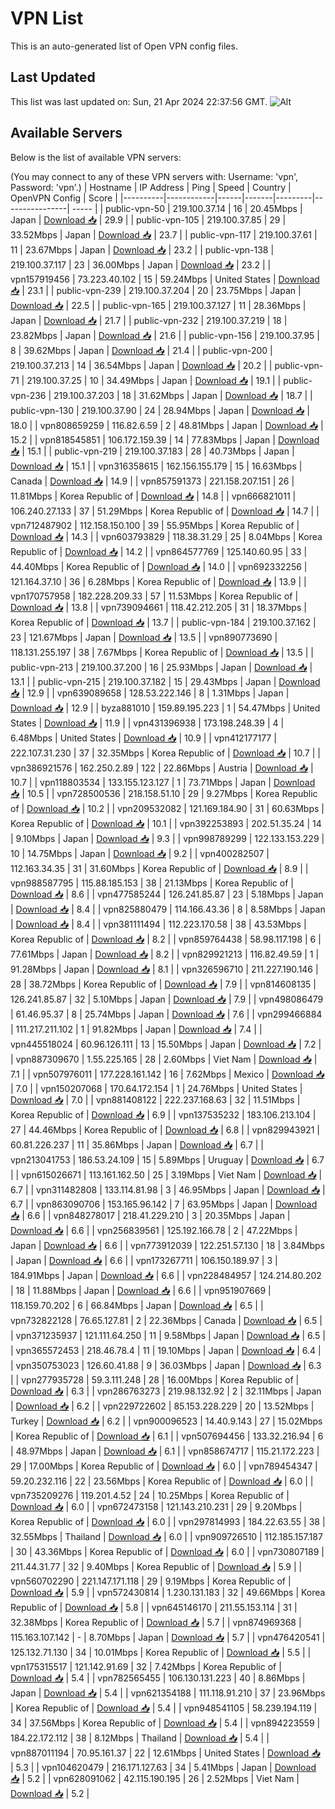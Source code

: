# VPN List

This is an auto-generated list of Open VPN config files.

## Last Updated

This list was last updated on: Sun, 21 Apr 2024 22:37:56 GMT.
![Alt](https://repobeats.axiom.co/api/embed/186b98318ef1479477931607c1ad7d823f12451f.svg "Repobeats analytics image")

## Available Servers

Below is the list of available VPN servers:

(You may connect to any of these VPN servers with: Username: 'vpn', Password: 'vpn'.)
| Hostname | IP Address | Ping | Speed | Country | OpenVPN Config | Score |
|----------|------------|------|-------|---------|----------------| ----- |
| public-vpn-50 | 219.100.37.14 | 16 | 20.45Mbps | Japan | [Download 📥](./configs/server_0_JP.ovpn) | 29.9 |
| public-vpn-105 | 219.100.37.85 | 29 | 33.52Mbps | Japan | [Download 📥](./configs/server_1_JP.ovpn) | 23.7 |
| public-vpn-117 | 219.100.37.61 | 11 | 23.67Mbps | Japan | [Download 📥](./configs/server_2_JP.ovpn) | 23.2 |
| public-vpn-138 | 219.100.37.117 | 23 | 36.00Mbps | Japan | [Download 📥](./configs/server_3_JP.ovpn) | 23.2 |
| vpn157919456 | 73.223.40.102 | 15 | 59.24Mbps | United States | [Download 📥](./configs/server_4_US.ovpn) | 23.1 |
| public-vpn-239 | 219.100.37.204 | 20 | 23.75Mbps | Japan | [Download 📥](./configs/server_5_JP.ovpn) | 22.5 |
| public-vpn-165 | 219.100.37.127 | 11 | 28.36Mbps | Japan | [Download 📥](./configs/server_6_JP.ovpn) | 21.7 |
| public-vpn-232 | 219.100.37.219 | 18 | 23.82Mbps | Japan | [Download 📥](./configs/server_7_JP.ovpn) | 21.6 |
| public-vpn-156 | 219.100.37.95 | 8 | 39.62Mbps | Japan | [Download 📥](./configs/server_8_JP.ovpn) | 21.4 |
| public-vpn-200 | 219.100.37.213 | 14 | 36.54Mbps | Japan | [Download 📥](./configs/server_9_JP.ovpn) | 20.2 |
| public-vpn-71 | 219.100.37.25 | 10 | 34.49Mbps | Japan | [Download 📥](./configs/server_10_JP.ovpn) | 19.1 |
| public-vpn-236 | 219.100.37.203 | 18 | 31.62Mbps | Japan | [Download 📥](./configs/server_11_JP.ovpn) | 18.7 |
| public-vpn-130 | 219.100.37.90 | 24 | 28.94Mbps | Japan | [Download 📥](./configs/server_12_JP.ovpn) | 18.0 |
| vpn808659259 | 116.82.6.59 | 2 | 48.81Mbps | Japan | [Download 📥](./configs/server_13_JP.ovpn) | 15.2 |
| vpn818545851 | 106.172.159.39 | 14 | 77.83Mbps | Japan | [Download 📥](./configs/server_14_JP.ovpn) | 15.1 |
| public-vpn-219 | 219.100.37.183 | 28 | 40.73Mbps | Japan | [Download 📥](./configs/server_15_JP.ovpn) | 15.1 |
| vpn316358615 | 162.156.155.179 | 15 | 16.63Mbps | Canada | [Download 📥](./configs/server_16_CA.ovpn) | 14.9 |
| vpn857591373 | 221.158.207.151 | 26 | 11.81Mbps | Korea Republic of | [Download 📥](./configs/server_17_KR.ovpn) | 14.8 |
| vpn666821011 | 106.240.27.133 | 37 | 51.29Mbps | Korea Republic of | [Download 📥](./configs/server_18_KR.ovpn) | 14.7 |
| vpn712487902 | 112.158.150.100 | 39 | 55.95Mbps | Korea Republic of | [Download 📥](./configs/server_19_KR.ovpn) | 14.3 |
| vpn603793829 | 118.38.31.29 | 25 | 8.04Mbps | Korea Republic of | [Download 📥](./configs/server_20_KR.ovpn) | 14.2 |
| vpn864577769 | 125.140.60.95 | 33 | 44.40Mbps | Korea Republic of | [Download 📥](./configs/server_21_KR.ovpn) | 14.0 |
| vpn692332256 | 121.164.37.10 | 36 | 6.28Mbps | Korea Republic of | [Download 📥](./configs/server_22_KR.ovpn) | 13.9 |
| vpn170757958 | 182.228.209.33 | 57 | 11.53Mbps | Korea Republic of | [Download 📥](./configs/server_23_KR.ovpn) | 13.8 |
| vpn739094661 | 118.42.212.205 | 31 | 18.37Mbps | Korea Republic of | [Download 📥](./configs/server_24_KR.ovpn) | 13.7 |
| public-vpn-184 | 219.100.37.162 | 23 | 121.67Mbps | Japan | [Download 📥](./configs/server_25_JP.ovpn) | 13.5 |
| vpn890773690 | 118.131.255.197 | 38 | 7.67Mbps | Korea Republic of | [Download 📥](./configs/server_26_KR.ovpn) | 13.5 |
| public-vpn-213 | 219.100.37.200 | 16 | 25.93Mbps | Japan | [Download 📥](./configs/server_27_JP.ovpn) | 13.1 |
| public-vpn-215 | 219.100.37.182 | 15 | 29.43Mbps | Japan | [Download 📥](./configs/server_28_JP.ovpn) | 12.9 |
| vpn639089658 | 128.53.222.146 | 8 | 1.31Mbps | Japan | [Download 📥](./configs/server_29_JP.ovpn) | 12.9 |
| byza881010 | 159.89.195.223 | 1 | 54.47Mbps | United States | [Download 📥](./configs/server_30_US.ovpn) | 11.9 |
| vpn431396938 | 173.198.248.39 | 4 | 6.48Mbps | United States | [Download 📥](./configs/server_31_US.ovpn) | 10.9 |
| vpn412177177 | 222.107.31.230 | 37 | 32.35Mbps | Korea Republic of | [Download 📥](./configs/server_32_KR.ovpn) | 10.7 |
| vpn386921576 | 162.250.2.89 | 122 | 22.86Mbps | Austria | [Download 📥](./configs/server_33_AT.ovpn) | 10.7 |
| vpn118803534 | 133.155.123.127 | 1 | 73.71Mbps | Japan | [Download 📥](./configs/server_34_JP.ovpn) | 10.5 |
| vpn728500536 | 218.158.51.10 | 29 | 9.27Mbps | Korea Republic of | [Download 📥](./configs/server_35_KR.ovpn) | 10.2 |
| vpn209532082 | 121.169.184.90 | 31 | 60.63Mbps | Korea Republic of | [Download 📥](./configs/server_36_KR.ovpn) | 10.1 |
| vpn392253893 | 202.51.35.24 | 14 | 9.10Mbps | Japan | [Download 📥](./configs/server_37_JP.ovpn) | 9.3 |
| vpn998789299 | 122.133.153.229 | 10 | 14.75Mbps | Japan | [Download 📥](./configs/server_38_JP.ovpn) | 9.2 |
| vpn400282507 | 112.163.34.35 | 31 | 31.60Mbps | Korea Republic of | [Download 📥](./configs/server_39_KR.ovpn) | 8.9 |
| vpn988587795 | 115.88.185.153 | 38 | 21.13Mbps | Korea Republic of | [Download 📥](./configs/server_40_KR.ovpn) | 8.6 |
| vpn477585244 | 126.241.85.87 | 23 | 5.18Mbps | Japan | [Download 📥](./configs/server_41_JP.ovpn) | 8.4 |
| vpn825880479 | 114.166.43.36 | 8 | 8.58Mbps | Japan | [Download 📥](./configs/server_42_JP.ovpn) | 8.4 |
| vpn381111494 | 112.223.170.58 | 38 | 43.53Mbps | Korea Republic of | [Download 📥](./configs/server_43_KR.ovpn) | 8.2 |
| vpn859764438 | 58.98.117.198 | 6 | 77.61Mbps | Japan | [Download 📥](./configs/server_44_JP.ovpn) | 8.2 |
| vpn829921213 | 116.82.49.59 | 1 | 91.28Mbps | Japan | [Download 📥](./configs/server_45_JP.ovpn) | 8.1 |
| vpn326596710 | 211.227.190.146 | 28 | 38.72Mbps | Korea Republic of | [Download 📥](./configs/server_46_KR.ovpn) | 7.9 |
| vpn814608135 | 126.241.85.87 | 32 | 5.10Mbps | Japan | [Download 📥](./configs/server_47_JP.ovpn) | 7.9 |
| vpn498086479 | 61.46.95.37 | 8 | 25.74Mbps | Japan | [Download 📥](./configs/server_48_JP.ovpn) | 7.6 |
| vpn299466884 | 111.217.211.102 | 1 | 91.82Mbps | Japan | [Download 📥](./configs/server_49_JP.ovpn) | 7.4 |
| vpn445518024 | 60.96.126.111 | 13 | 15.50Mbps | Japan | [Download 📥](./configs/server_50_JP.ovpn) | 7.2 |
| vpn887309670 | 1.55.225.165 | 28 | 2.60Mbps | Viet Nam | [Download 📥](./configs/server_51_VN.ovpn) | 7.1 |
| vpn507976011 | 177.228.161.142 | 16 | 7.62Mbps | Mexico | [Download 📥](./configs/server_52_MX.ovpn) | 7.0 |
| vpn150207068 | 170.64.172.154 | 1 | 24.76Mbps | United States | [Download 📥](./configs/server_53_US.ovpn) | 7.0 |
| vpn881408122 | 222.237.168.63 | 32 | 11.51Mbps | Korea Republic of | [Download 📥](./configs/server_54_KR.ovpn) | 6.9 |
| vpn137535232 | 183.106.213.104 | 27 | 44.46Mbps | Korea Republic of | [Download 📥](./configs/server_55_KR.ovpn) | 6.8 |
| vpn829943921 | 60.81.226.237 | 11 | 35.86Mbps | Japan | [Download 📥](./configs/server_56_JP.ovpn) | 6.7 |
| vpn213041753 | 186.53.24.109 | 15 | 5.89Mbps | Uruguay | [Download 📥](./configs/server_57_UY.ovpn) | 6.7 |
| vpn615026671 | 113.161.162.50 | 25 | 3.19Mbps | Viet Nam | [Download 📥](./configs/server_58_VN.ovpn) | 6.7 |
| vpn311482808 | 133.114.81.98 | 3 | 46.95Mbps | Japan | [Download 📥](./configs/server_59_JP.ovpn) | 6.7 |
| vpn863090706 | 153.165.96.142 | 7 | 63.95Mbps | Japan | [Download 📥](./configs/server_60_JP.ovpn) | 6.6 |
| vpn848278017 | 218.41.229.210 | 3 | 20.35Mbps | Japan | [Download 📥](./configs/server_61_JP.ovpn) | 6.6 |
| vpn256839561 | 125.192.166.78 | 2 | 47.22Mbps | Japan | [Download 📥](./configs/server_62_JP.ovpn) | 6.6 |
| vpn773912039 | 122.251.57.130 | 18 | 3.84Mbps | Japan | [Download 📥](./configs/server_63_JP.ovpn) | 6.6 |
| vpn173267711 | 106.150.189.97 | 3 | 184.91Mbps | Japan | [Download 📥](./configs/server_64_JP.ovpn) | 6.6 |
| vpn228484957 | 124.214.80.202 | 18 | 11.88Mbps | Japan | [Download 📥](./configs/server_65_JP.ovpn) | 6.6 |
| vpn951907669 | 118.159.70.202 | 6 | 66.84Mbps | Japan | [Download 📥](./configs/server_66_JP.ovpn) | 6.5 |
| vpn732822128 | 76.65.127.81 | 2 | 22.36Mbps | Canada | [Download 📥](./configs/server_67_CA.ovpn) | 6.5 |
| vpn371235937 | 121.111.64.250 | 11 | 9.58Mbps | Japan | [Download 📥](./configs/server_68_JP.ovpn) | 6.5 |
| vpn365572453 | 218.46.78.4 | 11 | 19.10Mbps | Japan | [Download 📥](./configs/server_69_JP.ovpn) | 6.4 |
| vpn350753023 | 126.60.41.88 | 9 | 36.03Mbps | Japan | [Download 📥](./configs/server_70_JP.ovpn) | 6.3 |
| vpn277935728 | 59.3.111.248 | 28 | 16.00Mbps | Korea Republic of | [Download 📥](./configs/server_71_KR.ovpn) | 6.3 |
| vpn286763273 | 219.98.132.92 | 2 | 32.11Mbps | Japan | [Download 📥](./configs/server_72_JP.ovpn) | 6.2 |
| vpn229722602 | 85.153.228.229 | 20 | 13.52Mbps | Turkey | [Download 📥](./configs/server_73_TR.ovpn) | 6.2 |
| vpn900096523 | 14.40.9.143 | 27 | 15.02Mbps | Korea Republic of | [Download 📥](./configs/server_74_KR.ovpn) | 6.1 |
| vpn507694456 | 133.32.216.94 | 6 | 48.97Mbps | Japan | [Download 📥](./configs/server_75_JP.ovpn) | 6.1 |
| vpn858674717 | 115.21.172.223 | 29 | 17.00Mbps | Korea Republic of | [Download 📥](./configs/server_76_KR.ovpn) | 6.0 |
| vpn789454347 | 59.20.232.116 | 22 | 23.56Mbps | Korea Republic of | [Download 📥](./configs/server_77_KR.ovpn) | 6.0 |
| vpn735209276 | 119.201.4.52 | 24 | 10.25Mbps | Korea Republic of | [Download 📥](./configs/server_78_KR.ovpn) | 6.0 |
| vpn672473158 | 121.143.210.231 | 29 | 9.20Mbps | Korea Republic of | [Download 📥](./configs/server_79_KR.ovpn) | 6.0 |
| vpn297814993 | 184.22.63.55 | 38 | 32.55Mbps | Thailand | [Download 📥](./configs/server_80_TH.ovpn) | 6.0 |
| vpn909726510 | 112.185.157.187 | 30 | 43.36Mbps | Korea Republic of | [Download 📥](./configs/server_81_KR.ovpn) | 6.0 |
| vpn730807189 | 211.44.31.77 | 32 | 9.40Mbps | Korea Republic of | [Download 📥](./configs/server_82_KR.ovpn) | 5.9 |
| vpn560702290 | 221.147.171.118 | 29 | 9.19Mbps | Korea Republic of | [Download 📥](./configs/server_83_KR.ovpn) | 5.9 |
| vpn572430814 | 1.230.131.183 | 32 | 49.66Mbps | Korea Republic of | [Download 📥](./configs/server_84_KR.ovpn) | 5.8 |
| vpn645146170 | 211.55.153.114 | 31 | 32.38Mbps | Korea Republic of | [Download 📥](./configs/server_85_KR.ovpn) | 5.7 |
| vpn874969368 | 115.163.107.142 | - | 8.70Mbps | Japan | [Download 📥](./configs/server_86_JP.ovpn) | 5.7 |
| vpn476420541 | 125.132.71.130 | 34 | 10.01Mbps | Korea Republic of | [Download 📥](./configs/server_87_KR.ovpn) | 5.5 |
| vpn175315517 | 121.142.91.69 | 32 | 7.42Mbps | Korea Republic of | [Download 📥](./configs/server_88_KR.ovpn) | 5.4 |
| vpn782565455 | 106.130.131.223 | 40 | 8.86Mbps | Japan | [Download 📥](./configs/server_89_JP.ovpn) | 5.4 |
| vpn621354188 | 111.118.91.210 | 37 | 23.96Mbps | Korea Republic of | [Download 📥](./configs/server_90_KR.ovpn) | 5.4 |
| vpn948541105 | 58.239.194.119 | 34 | 37.56Mbps | Korea Republic of | [Download 📥](./configs/server_91_KR.ovpn) | 5.4 |
| vpn894223559 | 184.22.172.112 | 38 | 8.12Mbps | Thailand | [Download 📥](./configs/server_92_TH.ovpn) | 5.4 |
| vpn887011194 | 70.95.161.37 | 22 | 12.61Mbps | United States | [Download 📥](./configs/server_93_US.ovpn) | 5.3 |
| vpn104620479 | 216.171.127.63 | 34 | 5.41Mbps | Japan | [Download 📥](./configs/server_94_JP.ovpn) | 5.2 |
| vpn628091062 | 42.115.190.195 | 26 | 2.52Mbps | Viet Nam | [Download 📥](./configs/server_95_VN.ovpn) | 5.2 |
